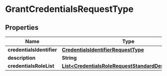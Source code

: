 # GrantCredentialsRequestType

## Properties
Name | Type | Description | Notes
------------ | ------------- | ------------- | -------------
**credentialsIdentifier** | [**CredentialsIdentifierRequestType**](CredentialsIdentifierRequestType.md) |  | 
**description** | **String** |  | 
**credentialsRoleList** | [**List&lt;CredentialsRoleRequestStandardDescribedType&gt;**](CredentialsRoleRequestStandardDescribedType.md) |  | 
